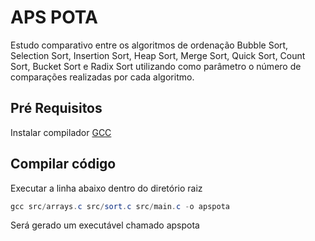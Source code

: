# APS POTA
Estudo comparativo entre os algoritmos de ordenação Bubble Sort, Selection Sort,
Insertion Sort, Heap Sort, Merge Sort, Quick Sort, Count Sort, Bucket Sort e Radix Sort utilizando como parâmetro o número de
comparações realizadas por cada algoritmo.

## Pré Requisitos

Instalar compilador [GCC](https://gcc.gnu.org/install/binaries.html)

## Compilar código

Executar a linha abaixo dentro do diretório raiz
```powershell
gcc src/arrays.c src/sort.c src/main.c -o apspota
```

Será gerado um executável chamado apspota
